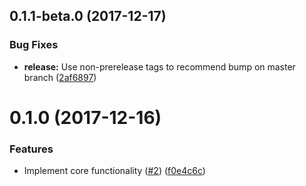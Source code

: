 <a name="0.1.1-beta.0"></a>
## 0.1.1-beta.0 (2017-12-17)


### Bug Fixes

* **release:** Use non-prerelease tags to recommend bump on master branch ([2af6897](https://github.com/ls-age/bump-version/commits/2af6897))




<a name="0.1.0"></a>
# 0.1.0 (2017-12-16)


### Features

* Implement core functionality ([#2](https://github.com/ls-age/bump-version/issues/2)) ([f0e4c6c](https://github.com/ls-age/bump-version/commits/f0e4c6c))



